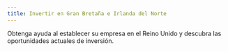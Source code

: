 ```yaml
---
title: Invertir en Gran Bretaña e Irlanda del Norte
---
```


Obtenga ayuda al establecer su empresa en el Reino Unido y descubra las oportunidades actuales de inversión.
